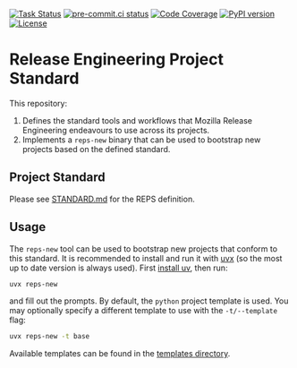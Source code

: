 [![Task Status](https://firefox-ci-tc.services.mozilla.com/api/github/v1/repository/mozilla-releng/reps/main/badge.svg)](https://firefox-ci-tc.services.mozilla.com/api/github/v1/repository/mozilla-releng/reps/main/latest)
[![pre-commit.ci status](https://results.pre-commit.ci/badge/github/mozilla-releng/reps/main.svg)](https://results.pre-commit.ci/latest/github/mozilla-releng/reps/main)
[![Code Coverage](https://codecov.io/gh/mozilla-releng/reps/branch/main/graph/badge.svg?token=GJIV52ZQNP)](https://codecov.io/gh/mozilla-releng/reps)
[![PyPI version](https://badge.fury.io/py/reps-new.svg)](https://badge.fury.io/py/reps-new)
[![License](https://img.shields.io/badge/license-MPL%202.0-orange.svg)](http://mozilla.org/MPL/2.0)

# Release Engineering Project Standard

This repository:

1. Defines the standard tools and workflows that Mozilla Release Engineering
   endeavours to use across its projects.
2. Implements a `reps-new` binary that can be used to bootstrap new projects based
   on the defined standard.

## Project Standard

Please see
[STANDARD.md](https://github.com/mozilla-releng/reps/blob/main/STANDARD.md) for
the REPS definition.

## Usage

The `reps-new` tool can be used to bootstrap new projects that conform to this
standard. It is recommended to install and run it with
[uvx](https://docs.astral.sh/uv/guides/tools/) (so the most up to date version
is always used). First [install
uv](https://docs.astral.sh/uv/getting-started/installation/), then run:

```bash
uvx reps-new
```

and fill out the prompts. By default, the `python` project template is used.
You may optionally specify a different template to use with the `-t/--template` flag:

```bash
uvx reps-new -t base
```

Available templates can be found in the
[templates directory](https://github.com/mozilla-releng/reps/tree/main/reps/templates).
